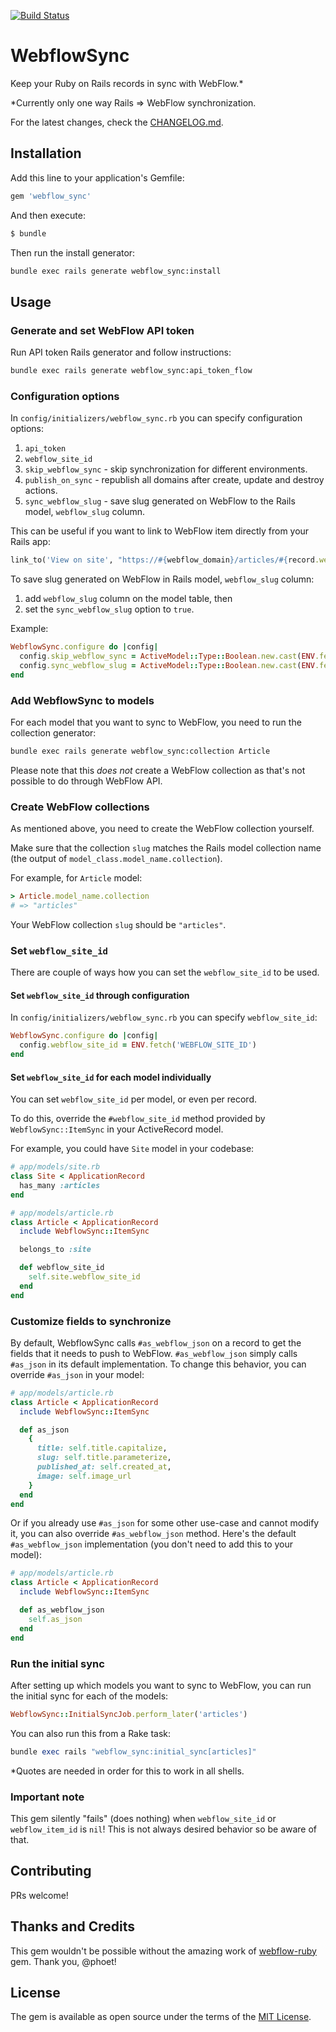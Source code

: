 [![Build Status](https://github.com/vfonic/webflow_sync/workflows/build/badge.svg)](https://github.com/vfonic/webflow_sync/actions)


# WebflowSync

Keep your Ruby on Rails records in sync with WebFlow.*

*Currently only one way Rails => WebFlow synchronization.

For the latest changes, check the [CHANGELOG.md](CHANGELOG.md).

## Installation

Add this line to your application's Gemfile:

```ruby
gem 'webflow_sync'
```

And then execute:

```bash
$ bundle
```

Then run the install generator:

```bash
bundle exec rails generate webflow_sync:install
```

## Usage

### Generate and set WebFlow API token

Run API token Rails generator and follow instructions:

```bash
bundle exec rails generate webflow_sync:api_token_flow
```
### Configuration options

In `config/initializers/webflow_sync.rb` you can specify configuration options:

1. `api_token`
2. `webflow_site_id`
3. `skip_webflow_sync` - skip synchronization for different environments.
4. `publish_on_sync` - republish all domains after create, update and destroy actions.
5. `sync_webflow_slug` - save slug generated on WebFlow to the Rails model, `webflow_slug` column.

  This can be useful if you want to link to WebFlow item directly from your Rails app:

  ```rb
  link_to('View on site', "https://#{webflow_domain}/articles/#{record.webflow_slug}", target: :blank)
  ```

  To save slug generated on WebFlow in Rails model, `webflow_slug` column:

  1. add `webflow_slug` column on the model table, then
  2. set the `sync_webflow_slug` option to `true`.

  Example:

  ```rb
  WebflowSync.configure do |config|
    config.skip_webflow_sync = ActiveModel::Type::Boolean.new.cast(ENV.fetch('SKIP_WEBFLOW_SYNC'))
    config.sync_webflow_slug = ActiveModel::Type::Boolean.new.cast(ENV.fetch('SYNC_WEBFLOW_SLUG'))
  end
  ```

### Add WebflowSync to models

For each model that you want to sync to WebFlow, you need to run the collection generator:

```bash
bundle exec rails generate webflow_sync:collection Article
```

Please note that this _does not_ create a WebFlow collection as that's not possible to do through WebFlow API.

### Create WebFlow collections

As mentioned above, you need to create the WebFlow collection yourself.

Make sure that the collection `slug` matches the Rails model collection name (the output of `model_class.model_name.collection`).

For example, for `Article` model:

```ruby
> Article.model_name.collection
# => "articles"
```

Your WebFlow collection `slug` should be `"articles"`.

### Set `webflow_site_id`

There are couple of ways how you can set the `webflow_site_id` to be used.

#### Set `webflow_site_id` through configuration

In `config/initializers/webflow_sync.rb` you can specify `webflow_site_id`:

```ruby
WebflowSync.configure do |config|
  config.webflow_site_id = ENV.fetch('WEBFLOW_SITE_ID')
end
```

#### Set `webflow_site_id` for each model individually

You can set `webflow_site_id` per model, or even per record.

To do this, override the `#webflow_site_id` method provided by `WebflowSync::ItemSync` in your ActiveRecord model.

For example, you could have `Site` model in your codebase:

```ruby
# app/models/site.rb
class Site < ApplicationRecord
  has_many :articles
end

# app/models/article.rb
class Article < ApplicationRecord
  include WebflowSync::ItemSync

  belongs_to :site

  def webflow_site_id
    self.site.webflow_site_id
  end
end
```

### Customize fields to synchronize

By default, WebflowSync calls `#as_webflow_json` on a record to get the fields that it needs to push to WebFlow. `#as_webflow_json` simply calls `#as_json` in its default implementation. To change this behavior, you can override `#as_json` in your model:

```ruby
# app/models/article.rb
class Article < ApplicationRecord
  include WebflowSync::ItemSync

  def as_json
    {
      title: self.title.capitalize,
      slug: self.title.parameterize,
      published_at: self.created_at,
      image: self.image_url
    }
  end
end
```

Or if you already use `#as_json` for some other use-case and cannot modify it, you can also override `#as_webflow_json` method. Here's the default `#as_webflow_json` implementation (you don't need to add this to your model):

```ruby
# app/models/article.rb
class Article < ApplicationRecord
  include WebflowSync::ItemSync

  def as_webflow_json
    self.as_json
  end
end
```

### Run the initial sync

After setting up which models you want to sync to WebFlow, you can run the initial sync for each of the models:

```ruby
WebflowSync::InitialSyncJob.perform_later('articles')
```

You can also run this from a Rake task:

```ruby
bundle exec rails "webflow_sync:initial_sync[articles]"
```

*Quotes are needed in order for this to work in all shells.

### Important note

This gem silently "fails" (does nothing) when `webflow_site_id` or `webflow_item_id` is `nil`! This is not always desired behavior so be aware of that.

## Contributing

PRs welcome!

## Thanks and Credits

This gem wouldn't be possible without the amazing work of [webflow-ruby](https://github.com/penseo/webflow-ruby) gem. Thank you, @phoet!


## License

The gem is available as open source under the terms of the [MIT License](https://opensource.org/licenses/MIT).
